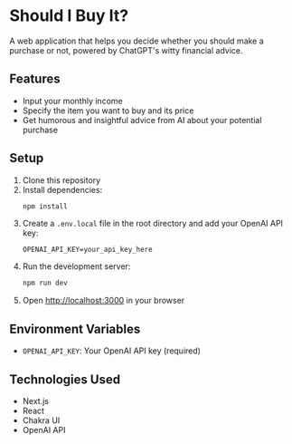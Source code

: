 # Should I Buy It?

A web application that helps you decide whether you should make a purchase or not, powered by ChatGPT's witty financial advice.

## Features

- Input your monthly income
- Specify the item you want to buy and its price
- Get humorous and insightful advice from AI about your potential purchase

## Setup

1. Clone this repository
2. Install dependencies:
   ```bash
   npm install
   ```
3. Create a `.env.local` file in the root directory and add your OpenAI API key:
   ```
   OPENAI_API_KEY=your_api_key_here
   ```
4. Run the development server:
   ```bash
   npm run dev
   ```
5. Open [http://localhost:3000](http://localhost:3000) in your browser

## Environment Variables

- `OPENAI_API_KEY`: Your OpenAI API key (required)

## Technologies Used

- Next.js
- React
- Chakra UI
- OpenAI API 